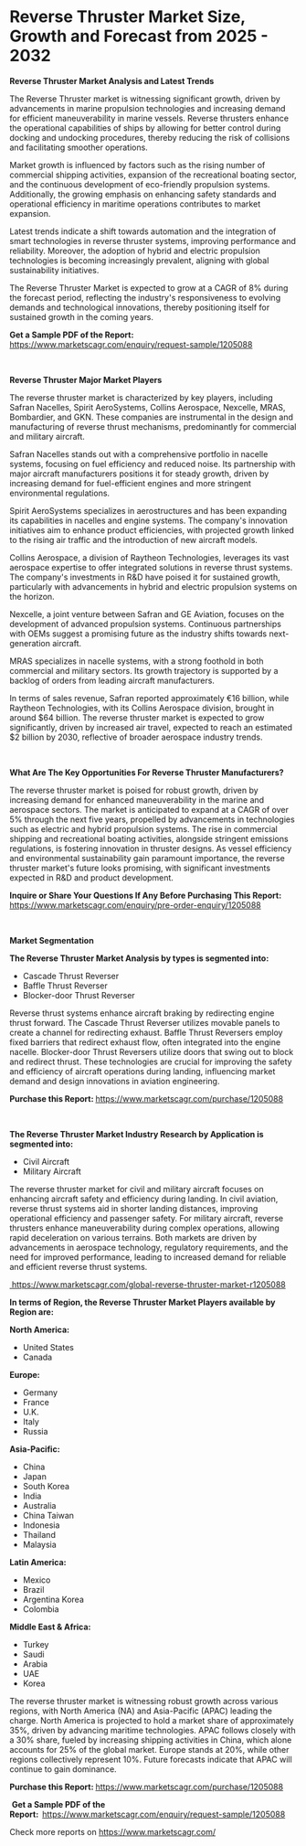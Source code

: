 <p><h1>Reverse Thruster Market Size, Growth and Forecast from 2025 - 2032</h1></p><p><strong>Reverse Thruster Market Analysis and Latest Trends</strong></p>
<p><p>The Reverse Thruster market is witnessing significant growth, driven by advancements in marine propulsion technologies and increasing demand for efficient maneuverability in marine vessels. Reverse thrusters enhance the operational capabilities of ships by allowing for better control during docking and undocking procedures, thereby reducing the risk of collisions and facilitating smoother operations.</p><p>Market growth is influenced by factors such as the rising number of commercial shipping activities, expansion of the recreational boating sector, and the continuous development of eco-friendly propulsion systems. Additionally, the growing emphasis on enhancing safety standards and operational efficiency in maritime operations contributes to market expansion.</p><p>Latest trends indicate a shift towards automation and the integration of smart technologies in reverse thruster systems, improving performance and reliability. Moreover, the adoption of hybrid and electric propulsion technologies is becoming increasingly prevalent, aligning with global sustainability initiatives. </p><p>The Reverse Thruster Market is expected to grow at a CAGR of 8% during the forecast period, reflecting the industry's responsiveness to evolving demands and technological innovations, thereby positioning itself for sustained growth in the coming years.</p></p>
<p><strong>Get a Sample PDF of the Report:&nbsp;</strong> <a href="https://www.marketscagr.com/enquiry/request-sample/1205088?utm_campaign=2667&utm_medium=2&utm_source=Github&utm_content=ia&utm_term=10042025&utm_id=reverse-thruster">https://www.marketscagr.com/enquiry/request-sample/1205088</a></p>
<p>&nbsp;</p>
<p><strong>Reverse Thruster Major Market Players</strong></p>
<p><p>The reverse thruster market is characterized by key players, including Safran Nacelles, Spirit AeroSystems, Collins Aerospace, Nexcelle, MRAS, Bombardier, and GKN. These companies are instrumental in the design and manufacturing of reverse thrust mechanisms, predominantly for commercial and military aircraft.</p><p>Safran Nacelles stands out with a comprehensive portfolio in nacelle systems, focusing on fuel efficiency and reduced noise. Its partnership with major aircraft manufacturers positions it for steady growth, driven by increasing demand for fuel-efficient engines and more stringent environmental regulations.</p><p>Spirit AeroSystems specializes in aerostructures and has been expanding its capabilities in nacelles and engine systems. The company's innovation initiatives aim to enhance product efficiencies, with projected growth linked to the rising air traffic and the introduction of new aircraft models.</p><p>Collins Aerospace, a division of Raytheon Technologies, leverages its vast aerospace expertise to offer integrated solutions in reverse thrust systems. The company's investments in R&D have poised it for sustained growth, particularly with advancements in hybrid and electric propulsion systems on the horizon.</p><p>Nexcelle, a joint venture between Safran and GE Aviation, focuses on the development of advanced propulsion systems. Continuous partnerships with OEMs suggest a promising future as the industry shifts towards next-generation aircraft.</p><p>MRAS specializes in nacelle systems, with a strong foothold in both commercial and military sectors. Its growth trajectory is supported by a backlog of orders from leading aircraft manufacturers.</p><p>In terms of sales revenue, Safran reported approximately €16 billion, while Raytheon Technologies, with its Collins Aerospace division, brought in around $64 billion. The reverse thruster market is expected to grow significantly, driven by increased air travel, expected to reach an estimated $2 billion by 2030, reflective of broader aerospace industry trends.</p></p>
<p>&nbsp;</p>
<p><strong>What Are The Key Opportunities For Reverse Thruster Manufacturers?</strong></p>
<p><p>The reverse thruster market is poised for robust growth, driven by increasing demand for enhanced maneuverability in the marine and aerospace sectors. The market is anticipated to expand at a CAGR of over 5% through the next five years, propelled by advancements in technologies such as electric and hybrid propulsion systems. The rise in commercial shipping and recreational boating activities, alongside stringent emissions regulations, is fostering innovation in thruster designs. As vessel efficiency and environmental sustainability gain paramount importance, the reverse thruster market's future looks promising, with significant investments expected in R&D and product development.</p></p>
<p><strong>Inquire or Share Your Questions If Any Before Purchasing This Report:</strong> <a href="https://www.marketscagr.com/enquiry/pre-order-enquiry/1205088?utm_campaign=2667&utm_medium=2&utm_source=Github&utm_content=ia&utm_term=10042025&utm_id=reverse-thruster">https://www.marketscagr.com/enquiry/pre-order-enquiry/1205088</a></p>
<p>&nbsp;</p>
<p><strong>Market Segmentation</strong></p>
<p><strong>The Reverse Thruster Market Analysis by types is segmented into:</strong></p>
<p><ul><li>Cascade Thrust Reverser</li><li>Baffle Thrust Reverser</li><li>Blocker-door Thrust Reverser</li></ul></p>
<p><p>Reverse thrust systems enhance aircraft braking by redirecting engine thrust forward. The Cascade Thrust Reverser utilizes movable panels to create a channel for redirecting exhaust. Baffle Thrust Reversers employ fixed barriers that redirect exhaust flow, often integrated into the engine nacelle. Blocker-door Thrust Reversers utilize doors that swing out to block and redirect thrust. These technologies are crucial for improving the safety and efficiency of aircraft operations during landing, influencing market demand and design innovations in aviation engineering.</p></p>
<p><strong>Purchase this Report:&nbsp;</strong><a href="https://www.marketscagr.com/purchase/1205088?utm_campaign=2667&utm_medium=2&utm_source=Github&utm_content=ia&utm_term=10042025&utm_id=reverse-thruster">https://www.marketscagr.com/purchase/1205088</a></p>
<p>&nbsp;</p>
<p><strong>The Reverse Thruster Market Industry Research by Application is segmented into:</strong></p>
<p><ul><li>Civil Aircraft</li><li>Military Aircraft</li></ul></p>
<p><p>The reverse thruster market for civil and military aircraft focuses on enhancing aircraft safety and efficiency during landing. In civil aviation, reverse thrust systems aid in shorter landing distances, improving operational efficiency and passenger safety. For military aircraft, reverse thrusters enhance maneuverability during complex operations, allowing rapid deceleration on various terrains. Both markets are driven by advancements in aerospace technology, regulatory requirements, and the need for improved performance, leading to increased demand for reliable and efficient reverse thrust systems.</p></p>
<p><a href="https://www.marketscagr.com/global-reverse-thruster-market-r1205088?utm_campaign=2667&utm_medium=2&utm_source=Github&utm_content=ia&utm_term=10042025&utm_id=reverse-thruster">&nbsp;https://www.marketscagr.com/global-reverse-thruster-market-r1205088</a></p>
<p><strong>In terms of Region, the Reverse Thruster Market Players available by Region are:</strong></p>
<p>
    <p> <strong> North America: </strong>
        <ul>
            <li>United States</li>
            <li>Canada</li>
        </ul>
        </p> 
    <p> <strong> Europe: </strong>
        <ul>
            <li>Germany</li>
            <li>France</li>
            <li>U.K.</li>
            <li>Italy</li>
            <li>Russia</li>
        </ul>
        </p> 
    <p> <strong> Asia-Pacific: </strong>
        <ul>
            <li>China</li>
            <li>Japan</li>
            <li>South Korea</li>
            <li>India</li>
            <li>Australia</li>
            <li>China Taiwan</li>
            <li>Indonesia</li>
            <li>Thailand</li>
            <li>Malaysia</li>
        </ul>
        </p> 
    <p> <strong> Latin America: </strong>
        <ul>
            <li>Mexico</li>
            <li>Brazil</li>
            <li>Argentina Korea</li>
            <li>Colombia</li>
        </ul>
        </p> 
    <p> <strong> Middle East & Africa: </strong>
        <ul>
            <li>Turkey</li>
            <li>Saudi</li>
            <li>Arabia</li>
            <li>UAE</li>
            <li>Korea</li>
        </ul>
    </p>
    </p>
<p><p>The reverse thruster market is witnessing robust growth across various regions, with North America (NA) and Asia-Pacific (APAC) leading the charge. North America is projected to hold a market share of approximately 35%, driven by advancing maritime technologies. APAC follows closely with a 30% share, fueled by increasing shipping activities in China, which alone accounts for 25% of the global market. Europe stands at 20%, while other regions collectively represent 10%. Future forecasts indicate that APAC will continue to gain dominance.</p></p>
<p><strong>Purchase this Report: </strong><a href="https://www.marketscagr.com/purchase/1205088?utm_campaign=2667&utm_medium=2&utm_source=Github&utm_content=ia&utm_term=10042025&utm_id=reverse-thruster">https://www.marketscagr.com/purchase/1205088</a></p>
<p>&nbsp;<strong>Get a Sample PDF of the Report:&nbsp;&nbsp;</strong><a href="https://www.marketscagr.com/enquiry/request-sample/1205088?utm_campaign=2667&utm_medium=2&utm_source=Github&utm_content=ia&utm_term=10042025&utm_id=reverse-thruster">https://www.marketscagr.com/enquiry/request-sample/1205088</a></p>
<p><strong></strong></p>
<p>Check more reports on <a href="https://www.marketscagr.com/?utm_campaign=2667&utm_medium=2&utm_source=Github&utm_content=ia&utm_term=10042025&utm_id=reverse-thruster">https://www.marketscagr.com/</a></p>